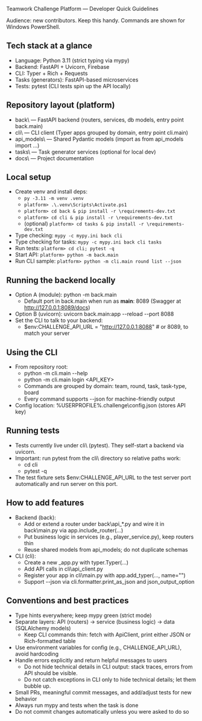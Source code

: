 Teamwork Challenge Platform — Developer Quick Guidelines

Audience: new contributors. Keep this handy. Commands are shown for Windows PowerShell.

## Tech stack at a glance
- Language: Python 3.11 (strict typing via mypy)
- Backend: FastAPI + Uvicorn, Firebase
- CLI: Typer + Rich + Requests
- Tasks (generators): FastAPI-based microservices
- Tests: pytest (CLI tests spin up the API locally)

## Repository layout (platform\)
- back\ — FastAPI backend (routers, services, db models, entry point back.main)
- cli\ — CLI client (Typer apps grouped by domain, entry point cli.main)
- api_models\ — Shared Pydantic models (import as from api_models import ...)
- tasks\ — Task generator services (optional for local dev)
- docs\ — Project documentation

## Local setup
- Create venv and install deps:
  - `py -3.11 -m venv .venv`
  - `platform> .\.venv\Scripts\Activate.ps1`
  - `platform> cd back & pip install -r \requirements-dev.txt`
  - `platform> cd cli & pip install -r \requirements-dev.txt`
  - (optional) `platform> cd tasks & pip install -r \requirements-dev.txt`
- Type checking: `mypy -c mypy.ini back cli`
- Type checking for tasks: `mypy -c mypy.ini back cli tasks`
- Run tests: `platform> cd cli; pytest -q`
- Start API: `platform> python -m back.main`
- Run CLI sample: `platform> python -m cli.main round list --json`



## Running the backend locally
- Option A (module): python -m back.main
  - Default port in back.main when run as __main__: 8089 (Swagger at http://127.0.0.1:8089/docs)
- Option B (uvicorn): uvicorn back.main:app --reload --port 8088
- Set the CLI to talk to your backend:
  - $env:CHALLENGE_API_URL = "http://127.0.0.1:8088"  # or 8089, to match your server

## Using the CLI
- From repository root:
  - python -m cli.main --help
  - python -m cli.main login <API_KEY>
  - Commands are grouped by domain: team, round, task, task-type, board
  - Every command supports --json for machine-friendly output
- Config location: %USERPROFILE%\.challenge\config.json (stores API key)

## Running tests
- Tests currently live under cli\ (pytest). They self-start a backend via uvicorn.
- Important: run pytest from the cli\ directory so relative paths work:
  - cd cli
  - pytest -q
- The test fixture sets $env:CHALLENGE_API_URL to the test server port automatically and run server on this port.

## How to add features
- Backend (back\):
  - Add or extend a router under back\api_*.py and wire it in back\main.py via app.include_router(...)
  - Put business logic in services (e.g., player_service.py), keep routers thin
  - Reuse shared models from api_models; do not duplicate schemas
- CLI (cli\):
  - Create a new <domain>_app.py with typer.Typer(...)
  - Add API calls in cli\api_client.py
  - Register your app in cli\main.py with app.add_typer(..., name="<domain>")
  - Support --json via cli.formatter.print_as_json and json_output_option

## Conventions and best practices
- Type hints everywhere; keep mypy green (strict mode)
- Separate layers: API (routers) -> service (business logic) -> data (SQLAlchemy models)
  - Keep CLI commands thin: fetch with ApiClient, print either JSON or Rich-formatted table
- Use environment variables for config (e.g., CHALLENGE_API_URL), avoid hardcoding
- Handle errors explicitly and return helpful messages to users
  - Do not hide technical details in CLI output: stack traces, errors from API should be visible.
  - Do not catch exceptions in CLI only to hide technical details; let them bubble up.
- Small PRs, meaningful commit messages, and add/adjust tests for new behavior
- Always run mypy and tests when the task is done
- Do not commit changes automatically unless you were asked to do so
